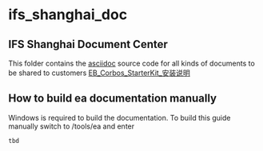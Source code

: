 # ifs_shanghai_doc

## IFS Shanghai Document Center
This folder contains the [asciidoc](https://asciidoc.org) source code for all kinds of documents to be shared to customers
[EB_Corbos_StarterKit_安装说明](./eb_corbos_starterkit/EB_Corbos_StarterKit_安装说明.html)

## How to build ea documentation manually
Windows is required to build the documentation.
To build this guide manually switch to /tools/ea and enter
```
tbd
```
